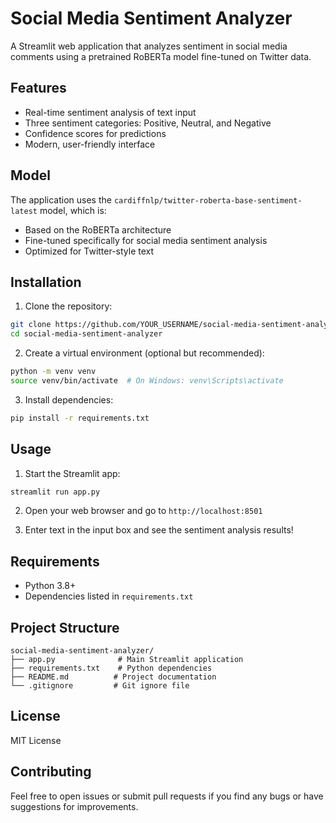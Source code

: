 # Social Media Sentiment Analyzer

A Streamlit web application that analyzes sentiment in social media comments using a pretrained RoBERTa model fine-tuned on Twitter data.

## Features

- Real-time sentiment analysis of text input
- Three sentiment categories: Positive, Neutral, and Negative
- Confidence scores for predictions
- Modern, user-friendly interface

## Model

The application uses the `cardiffnlp/twitter-roberta-base-sentiment-latest` model, which is:
- Based on the RoBERTa architecture
- Fine-tuned specifically for social media sentiment analysis
- Optimized for Twitter-style text

## Installation

1. Clone the repository:
```bash
git clone https://github.com/YOUR_USERNAME/social-media-sentiment-analyzer.git
cd social-media-sentiment-analyzer
```

2. Create a virtual environment (optional but recommended):
```bash
python -m venv venv
source venv/bin/activate  # On Windows: venv\Scripts\activate
```

3. Install dependencies:
```bash
pip install -r requirements.txt
```

## Usage

1. Start the Streamlit app:
```bash
streamlit run app.py
```

2. Open your web browser and go to `http://localhost:8501`

3. Enter text in the input box and see the sentiment analysis results!

## Requirements

- Python 3.8+
- Dependencies listed in `requirements.txt`

## Project Structure

```
social-media-sentiment-analyzer/
├── app.py              # Main Streamlit application
├── requirements.txt    # Python dependencies
├── README.md          # Project documentation
└── .gitignore         # Git ignore file
```

## License

MIT License

## Contributing

Feel free to open issues or submit pull requests if you find any bugs or have suggestions for improvements.
